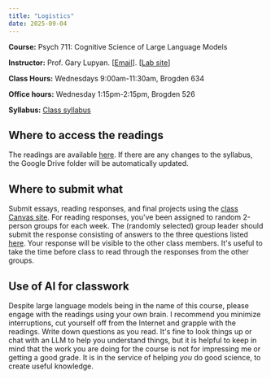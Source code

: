 ```yaml
---
title: "Logistics"
date: 2025-09-04
---
```


**Course:** Psych 711: Cognitive Science of Large Language Models  

**Instructor:** Prof. Gary Lupyan. [[Email](mailto:lupyan@wisc.edu)]. [[Lab site](http://sapir.psych.wisc.edu)]

**Class Hours:** Wednesdays 9:00am-11:30am, Brogden 634

**Office hours:** Wednesday 1:15pm-2:15pm, Brogden 526

**Syllabus:** [Class syllabus](../cogsci_llms_syllabus.pdf)


## Where to access the readings

The readings are available [here](https://drive.google.com/drive/folders/1vxc8QM-C4GGMakG_PcmYg2lbWtuFAMCh?usp=drive_link). If there are any changes to the syllabus, the Google Drive folder will be automatically updated. 

## Where to submit what 

Submit essays, reading responses, and final projects using the [class Canvas site](https://canvas.wisc.edu/courses/474927/). For reading responses, you've been assigned to random 2-person groups for each week. The (randomly selected) group leader should submit the response consisting of answers to the three questions listed [here](https://docs.google.com/document/d/1N3eQQd40xufCTC0irJMPP7barnsBlyDQFh5fp9LLJpM/edit?usp=sharing). Your response will be visible to the other class members. It's useful to take the time before class to read through the responses from the other groups.


## Use of AI for classwork 
Despite large language models being in the name of this course, please engage with the readings using your own brain. I recommend you minimize interruptions, cut yourself off from the Internet and grapple with the readings. Write down questions as you read. It's fine to look things up or chat with an LLM to help you understand things, but it is helpful to keep in mind that the work you are doing for the course is not for impressing me or getting a good grade. It is in the service of helping *you* do good science, to create useful knowledge.
